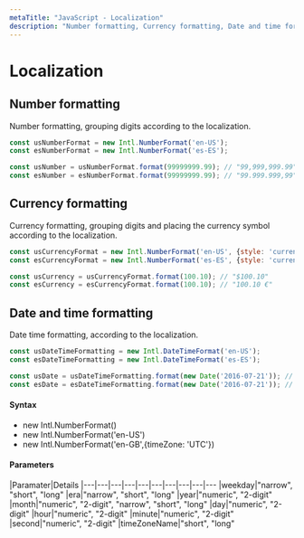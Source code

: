 ```yaml
---
metaTitle: "JavaScript - Localization"
description: "Number formatting, Currency formatting, Date and time formatting"
---
```


# Localization



## Number formatting


Number formatting, grouping digits according to the localization.

```js
const usNumberFormat = new Intl.NumberFormat('en-US');
const esNumberFormat = new Intl.NumberFormat('es-ES');

const usNumber = usNumberFormat.format(99999999.99); // "99,999,999.99"
const esNumber = esNumberFormat.format(99999999.99); // "99.999.999,99"

```



## Currency formatting


Currency formatting, grouping digits and placing the currency symbol according to the localization.

```js
const usCurrencyFormat = new Intl.NumberFormat('en-US', {style: 'currency', currency: 'USD'})
const esCurrencyFormat = new Intl.NumberFormat('es-ES', {style: 'currency', currency: 'EUR'})

const usCurrency = usCurrencyFormat.format(100.10); // "$100.10"
const esCurrency = esCurrencyFormat.format(100.10); // "100.10 €"

```



## Date and time formatting


Date time formatting, according to the localization.

```js
const usDateTimeFormatting = new Intl.DateTimeFormat('en-US');
const esDateTimeFormatting = new Intl.DateTimeFormat('es-ES');

const usDate = usDateTimeFormatting.format(new Date('2016-07-21')); // "7/21/2016"
const esDate = esDateTimeFormatting.format(new Date('2016-07-21')); // "21/7/2016"

```



#### Syntax


- new Intl.NumberFormat()
- new Intl.NumberFormat('en-US')
- new Intl.NumberFormat('en-GB',{timeZone: 'UTC'})



#### Parameters


|Paramater|Details
|---|---|---|---|---|---|---|---|---|---
|weekday|"narrow", "short", "long"
|era|"narrow", "short", "long"
|year|"numeric", "2-digit"
|month|"numeric", "2-digit", "narrow", "short", "long"
|day|"numeric", "2-digit"
|hour|"numeric", "2-digit"
|minute|"numeric", "2-digit"
|second|"numeric", "2-digit"
|timeZoneName|"short", "long"

